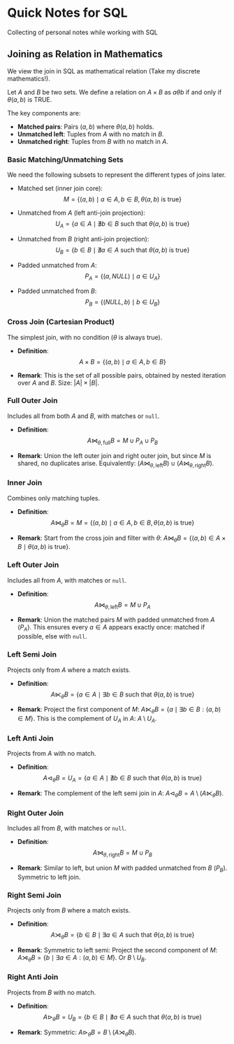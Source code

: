 # Quick Notes for SQL


Collecting of personal notes while working with SQL


## Joining as Relation in Mathematics

We view the join in SQL as mathematical relation (Take my discrete mathematics!).

Let $A$ and $B$ be two sets. We define a relation on $A\times B$ as $a\theta b$ if and only if $\theta(a, b)$ is TRUE.

The key components are:
- **Matched pairs**: Pairs $(a, b)$ where $\theta(a, b)$ holds.
- **Unmatched left**: Tuples from $A$ with no match in $B$.
- **Unmatched right**: Tuples from $B$ with no match in $A$.


### Basic Matching/Unmatching Sets

We need the following subsets to represent the different types of joins later.


- Matched set (inner join core):
$$M = \{ (a, b) \mid a \in A, b \in B, \theta(a, b) \text{ is true} \}$$
  
- Unmatched from $A$ (left anti-join projection):
$$U_A = \{ a \in A \mid \nexists b \in B \text{ such that } \theta(a, b) \text{ is true} \}$$
  
- Unmatched from $B$ (right anti-join projection):
$$U_B = \{ b \in B \mid \nexists a \in A \text{ such that } \theta(a, b) \text{ is true} \}$$
  
- Padded unmatched from $A$:
$$P_A = \{ (a, NULL) \mid a \in U_A \}$$
  
- Padded unmatched from $B$:
$$P_B = \{ (NULL, b) \mid b \in U_B \}$$


### Cross Join (Cartesian Product)

The simplest join, with no condition ($\theta$ is always true).

- **Definition**:
$$A \times B = \{ (a, b) \mid a \in A, b \in B \}$$
  
- **Remark**: This is the set of all possible pairs, obtained by nested iteration over $A$ and $B$. Size: $|A| \times |B|$.


### Full Outer Join

Includes all from both $A$ and $B$, with matches or `null`.

- **Definition**:
$$A \bowtie_{\theta,\text{full}} B = M \cup P_A \cup P_B$$
  
- **Remark**: Union the left outer join and right outer join, but since $M$ is shared, no duplicates arise. Equivalently: $(A \bowtie_{\theta,\text{left}} B) \cup (A \bowtie_{\theta,\text{right}} B)$.


### Inner Join

Combines only matching tuples.

- **Definition**:
$$A \bowtie_\theta B = M = \{ (a, b) \mid a \in A, b \in B, \theta(a, b) \text{ is true} \}$$
  
- **Remark**: Start from the cross join and filter with $\theta$: $A \bowtie_\theta B = \{ (a, b) \in A \times B \mid \theta(a, b) \text{ is true} \}$.


### Left Outer Join

Includes all from $A$, with matches or `null`.

- **Definition**:
$$A \bowtie_{\theta,\text{left}} B = M \cup P_A$$
  
- **Remark**: Union the matched pairs $M$ with padded unmatched from $A$ ($P_A$). This ensures every $a \in A$ appears exactly once: matched if possible, else with `null`.


### Left Semi Join

Projects only from $A$ where a match exists.

- **Definition**:
$$A \ltimes_\theta B = \{ a \in A \mid \exists b \in B \text{ such that } \theta(a, b) \text{ is true} \}$$
  
- **Remark**: Project the first component of $M$: $A \ltimes_\theta B = \{ a \mid \exists b \in B: (a, b) \in M \}$. This is the complement of $U_A$ in $A$: $A \setminus U_A$.


### Left Anti Join

Projects from $A$ with no match.

- **Definition**:
$$A \vartriangleleft_\theta B = U_A = \{ a \in A \mid \nexists b \in B \text{ such that } \theta(a, b) \text{ is true} \}$$
  
- **Remark**: The complement of the left semi join in $A$: $A \vartriangleleft_\theta B = A \setminus (A \ltimes_\theta B)$.



### Right Outer Join

Includes all from $B$, with matches or `null`.

- **Definition**:
$$A \bowtie_{\theta,\text{right}} B = M \cup P_B$$
  
- **Remark**: Similar to left, but union $M$ with padded unmatched from $B$ ($P_B$). Symmetric to left join.



### Right Semi Join

Projects only from $B$ where a match exists.

- **Definition**:
$$A \rtimes_\theta B = \{ b \in B \mid \exists a \in A \text{ such that } \theta(a, b) \text{ is true} \}$$
  
- **Remark**: Symmetric to left semi: Project the second component of $M$: $A \rtimes_\theta B = \{ b \mid \exists a \in A: (a, b) \in M \}$. Or $B \setminus U_B$.



### Right Anti Join

Projects from $B$ with no match.

- **Definition**:
$$A \vartriangleright_\theta B = U_B = \{ b \in B \mid \nexists a \in A \text{ such that } \theta(a, b) \text{ is true} \}$$
  
- **Remark**: Symmetric: $A \vartriangleright_\theta B = B \setminus (A \rtimes_\theta B)$.








